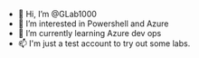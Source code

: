 - 👋 Hi, I’m @GLab1000
- 👀 I’m interested in Powershell and Azure
- 🌱 I’m currently learning Azure dev ops
- 📫 I'm just a test account to try out some labs.

<!---
GLab1000/GLab1000 is a ✨ special ✨ repository because its `README.md` (this file) appears on your GitHub profile.
You can click the Preview link to take a look at your changes.
--->
